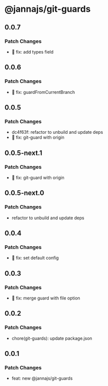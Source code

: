 # @jannajs/git-guards

## 0.0.7

### Patch Changes

- 🐛 fix: add types field

## 0.0.6

### Patch Changes

- 🐛 fix: guardFromCurrentBranch

## 0.0.5

### Patch Changes

- dc4f63f: refactor to unbuild and update deps
- 🐛 fix: git-guard with origin

## 0.0.5-next.1

### Patch Changes

- 🐛 fix: git-guard with origin

## 0.0.5-next.0

### Patch Changes

- refactor to unbuild and update deps

## 0.0.4

### Patch Changes

- 🐛 fix: set default config

## 0.0.3

### Patch Changes

- 🐛 fix: merge guard with file option

## 0.0.2

### Patch Changes

- chore(git-guards): update package.json

## 0.0.1

### Patch Changes

- feat: new @jannajs/git-guards
